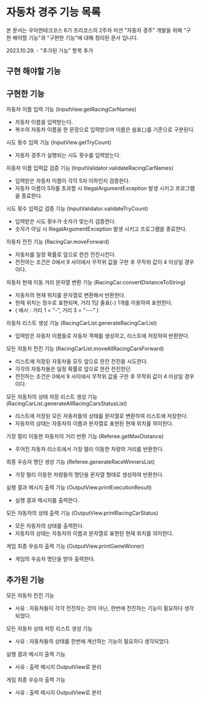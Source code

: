 # 자동차 경주 기능 목록
본 문서는 우아한테크코스 6기 프리코스의 2주차 미션 "자동차 경주" 개발을 위해 "구현 해야할 기능"과 "구현한 기능"에 대해 정리된 문서 입니다.

2023.10.29. - "추가된 기능" 항목 추가

## 구현 해야할 기능

## 구현한 기능

자동차 이름 입력 기능 (InputView.getRacingCarNames)
- 자동차 이름을 입력받는다.
- 복수의 자동차 이름을 한 문장으로 입력받으며 이름은 쉼표(,)를 기준으로 구분된다.


시도 횟수 입력 기능 (InputView.getTryCount)
- 자동차 경주가 실행되는 시도 횟수를 입력받는다.


자동차 이름 입력값 검증 기능 (InputValidator.validateRacingCarNames)
- 입력받은 자동차 이름이 각각 5자 이하인지 검증한다.
- 자동차 이름이 5자를 초과할 시 IllegalArgumentException 발생 시키고 프로그램을 종료한다.


시도 횟수 입력값 검증 기능 (InputValidator.validateTryCount)
- 입력받은 시도 횟수가 숫자가 맞는지 검증한다.
- 숫자가 아닐 시 IllegalArgumentException 발생 시키고 프로그램을 종료한다.


자동차 전진 기능 (RacingCar.moveForward)
- 자동차를 일정 확률로 앞으로 한칸 전진시킨다.
- 전진하는 조건은 0에서 9 사이에서 무작위 값을 구한 후 무작위 값이 4 이상일 경우이다.


자동차 현재 이동 거리 문자열 변환 기능 (RacingCar.convertDistanceToString)
- 자동차의 현재 위치를 문자열로 변환해서 반환한다.
- 현재 위치는 정수로 표현되며, 거리 1당 줄표(-) 1개를 이용하여 표현한다.
- ( 예시 : 거리 1 = "-", 거리 3 = "---" )


자동차 리스트 생성 기능 (RacingCarList.generateRacingCarList)
- 입력받은 자동차 이름들로 자동차 객체를 생성하고, 리스트에 저장하여 반환한다.


모든 자동차 전진 기능 (RacingCarList.moveAllRacingCarsForward)
- 리스트에 저장된 자동차들 모두 앞으로 한칸 전진을 시도한다.
- 각각의 자동차들은 일정 확률로 앞으로 한칸 전진한단.
- 전진하는 조건은 0에서 9 사이에서 무작위 값을 구한 후 무작위 값이 4 이상일 경우이다.


모든 자동차의 상태 저장 리스트 생성 기능 (RacingCarList.generateAllRacingCarsStatusList)
- 리스트에 저장된 모든 자동차들의 상태를 문자열로 변환하여 리스트에 저장한다.
- 자동차의 상태는 자동차의 이름과 문자열로 표현된 현재 위치를 의미한다.


가장 멀리 이동한 자동차의 거리 반환 기능 (Referee.getMaxDistance)
- 주어진 자동차 리스트에서 가장 멀리 이동한 차량의 거리를 반환한다.


최종 우승자 명단 생성 기능 (Referee.generateRaceWinnersList)
- 가장 멀리 이동한 차량들의 명단을 문자열 형태로 생성하여 반환한다.


실행 결과 메시지 출력 기능 (OutputView.printExecutionResult)
- 실행 결과 메시지를 출력한다.


모든 자동차의 상태 출력 기능 (OutputView.printRacingCarStatus)
- 모든 자동차의 상태를 출력한다.
- 자동차의 상태는 자동차의 이름과 문자열로 표현된 현재 위치를 의미한다.


게임 최종 우승자 출력 기능 (OutputView.printGameWinner)
- 게임의 우승자 명단을 받아 출력한다.


## 추가된 기능
모든 자동차 전진 기능
- 사유 : 자동차들이 각각 전진하는 것이 아닌, 한번에 전진하는 기능이 필요하다 생각되었다.

모든 자동차 상태 저장 리스트 생성 기능
- 사유 : 자동차들의 상태를 한번에 계산하는 기능이 필요하다 생각되었다.

실행 결과 메시지 출력 기능
- 사유 : 출력 메시지 OutputView로 분리

게임 최종 우승자 출력 기능
- 사유 : 출력 메시지 OutputView로 분리